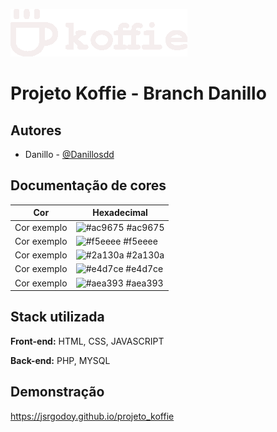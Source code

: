 
![Logo](https://github.com/jsrgodoy/projeto_koffie/blob/main/src/logo_white.png?raw=true)


# Projeto Koffie - Branch Danillo


## Autores

* Danillo - [@Danillosdd](https://www.github.com/Danillosdd)
## Documentação de cores

| Cor               | Hexadecimal                                                |
| ----------------- | ---------------------------------------------------------------- |
| Cor exemplo       | ![#ac9675](https://via.placeholder.com/10/ac9675?text=+) #ac9675 |
| Cor exemplo       | ![#f5eeee](https://via.placeholder.com/10/f5eeee?text=+) #f5eeee |
| Cor exemplo       | ![#2a130a](https://via.placeholder.com/10/2a130a?text=+) #2a130a |
| Cor exemplo       | ![#e4d7ce](https://via.placeholder.com/10/e4d7ce?text=+) #e4d7ce |
| Cor exemplo       | ![#aea393](https://via.placeholder.com/10/aea393?text=+) #aea393 |


## Stack utilizada

**Front-end:** HTML, CSS, JAVASCRIPT

**Back-end:** PHP, MYSQL


## Demonstração


https://jsrgodoy.github.io/projeto_koffie
